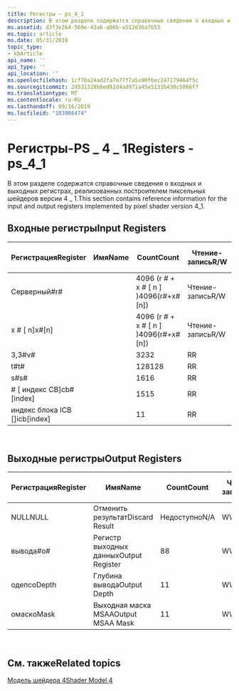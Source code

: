 ```yaml
---
title: Регистры — ps_4_1
description: В этом разделе содержатся справочные сведения о входных и выходных регистрах, реализованных построителем пиксельных шейдеров версии 4 \_ 1.
ms.assetid: d3f3e264-569e-43a6-a06b-a512d36a7b53
ms.topic: article
ms.date: 05/31/2018
topic_type:
- kbArticle
api_name: ''
api_type: ''
api_location: ''
ms.openlocfilehash: 1cf70a24ad2fa7e77f7a5a90f6ec247179464f5c
ms.sourcegitcommit: 2d531328b6ed82d4ad971a45a5131b430c5866f7
ms.translationtype: MT
ms.contentlocale: ru-RU
ms.lasthandoff: 09/16/2019
ms.locfileid: "103986474"
---
```

# <a name="registers---ps_4_1"></a><span data-ttu-id="cb93b-103">Регистры-PS \_ 4 \_ 1</span><span class="sxs-lookup"><span data-stu-id="cb93b-103">Registers - ps\_4\_1</span></span>

<span data-ttu-id="cb93b-104">В этом разделе содержатся справочные сведения о входных и выходных регистрах, реализованных построителем пиксельных шейдеров версии 4 \_ 1.</span><span class="sxs-lookup"><span data-stu-id="cb93b-104">This section contains reference information for the input and output registers implemented by pixel shader version 4\_1.</span></span>

## <a name="input-registers"></a><span data-ttu-id="cb93b-105">Входные регистры</span><span class="sxs-lookup"><span data-stu-id="cb93b-105">Input Registers</span></span>



| <span data-ttu-id="cb93b-106">Регистрация</span><span class="sxs-lookup"><span data-stu-id="cb93b-106">Register</span></span>      | <span data-ttu-id="cb93b-107">Имя</span><span class="sxs-lookup"><span data-stu-id="cb93b-107">Name</span></span> | <span data-ttu-id="cb93b-108">Count</span><span class="sxs-lookup"><span data-stu-id="cb93b-108">Count</span></span>              | <span data-ttu-id="cb93b-109">Чтение-запись</span><span class="sxs-lookup"><span data-stu-id="cb93b-109">R/W</span></span> | <span data-ttu-id="cb93b-110">Измерение</span><span class="sxs-lookup"><span data-stu-id="cb93b-110">Dimension</span></span> | <span data-ttu-id="cb93b-111">Индексация по r\#</span><span class="sxs-lookup"><span data-stu-id="cb93b-111">Indexable by r\#</span></span> | <span data-ttu-id="cb93b-112">Значения по умолчанию</span><span class="sxs-lookup"><span data-stu-id="cb93b-112">Defaults</span></span> | <span data-ttu-id="cb93b-113">Требуется ДКЛ</span><span class="sxs-lookup"><span data-stu-id="cb93b-113">Requires DCL</span></span> |
|---------------|------|--------------------|-----|-----------|------------------|----------|--------------|
| <span data-ttu-id="cb93b-114">Cерверный\#</span><span class="sxs-lookup"><span data-stu-id="cb93b-114">r\#</span></span>           |      | <span data-ttu-id="cb93b-115">4096 (r \# + x \# \[ n \] )</span><span class="sxs-lookup"><span data-stu-id="cb93b-115">4096(r\#+x\#\[n\])</span></span> | <span data-ttu-id="cb93b-116">Чтение-запись</span><span class="sxs-lookup"><span data-stu-id="cb93b-116">R/W</span></span> | <span data-ttu-id="cb93b-117">4</span><span class="sxs-lookup"><span data-stu-id="cb93b-117">4</span></span>         | <span data-ttu-id="cb93b-118">нет</span><span class="sxs-lookup"><span data-stu-id="cb93b-118">No</span></span>               | <span data-ttu-id="cb93b-119">None</span><span class="sxs-lookup"><span data-stu-id="cb93b-119">None</span></span>     | <span data-ttu-id="cb93b-120">Да</span><span class="sxs-lookup"><span data-stu-id="cb93b-120">Yes</span></span>          |
| <span data-ttu-id="cb93b-121">x \# \[ n\]</span><span class="sxs-lookup"><span data-stu-id="cb93b-121">x\#\[n\]</span></span>      |      | <span data-ttu-id="cb93b-122">4096 (r \# + x \# \[ n \] )</span><span class="sxs-lookup"><span data-stu-id="cb93b-122">4096(r\#+x\#\[n\])</span></span> | <span data-ttu-id="cb93b-123">Чтение-запись</span><span class="sxs-lookup"><span data-stu-id="cb93b-123">R/W</span></span> | <span data-ttu-id="cb93b-124">4</span><span class="sxs-lookup"><span data-stu-id="cb93b-124">4</span></span>         | <span data-ttu-id="cb93b-125">Да</span><span class="sxs-lookup"><span data-stu-id="cb93b-125">Yes</span></span>              | <span data-ttu-id="cb93b-126">Нет</span><span class="sxs-lookup"><span data-stu-id="cb93b-126">None</span></span>     | <span data-ttu-id="cb93b-127">Да</span><span class="sxs-lookup"><span data-stu-id="cb93b-127">Yes</span></span>          |
| <span data-ttu-id="cb93b-128">3,3\#</span><span class="sxs-lookup"><span data-stu-id="cb93b-128">v\#</span></span>           |      | <span data-ttu-id="cb93b-129">32</span><span class="sxs-lookup"><span data-stu-id="cb93b-129">32</span></span>                 | <span data-ttu-id="cb93b-130">R</span><span class="sxs-lookup"><span data-stu-id="cb93b-130">R</span></span>   | <span data-ttu-id="cb93b-131">4</span><span class="sxs-lookup"><span data-stu-id="cb93b-131">4</span></span>         | <span data-ttu-id="cb93b-132">Да</span><span class="sxs-lookup"><span data-stu-id="cb93b-132">Yes</span></span>              | <span data-ttu-id="cb93b-133">Нет</span><span class="sxs-lookup"><span data-stu-id="cb93b-133">None</span></span>     | <span data-ttu-id="cb93b-134">Да</span><span class="sxs-lookup"><span data-stu-id="cb93b-134">Yes</span></span>          |
| <span data-ttu-id="cb93b-135">t\#</span><span class="sxs-lookup"><span data-stu-id="cb93b-135">t\#</span></span>           |      | <span data-ttu-id="cb93b-136">128</span><span class="sxs-lookup"><span data-stu-id="cb93b-136">128</span></span>                | <span data-ttu-id="cb93b-137">R</span><span class="sxs-lookup"><span data-stu-id="cb93b-137">R</span></span>   | <span data-ttu-id="cb93b-138">1</span><span class="sxs-lookup"><span data-stu-id="cb93b-138">1</span></span>         | <span data-ttu-id="cb93b-139">Нет</span><span class="sxs-lookup"><span data-stu-id="cb93b-139">No</span></span>               | <span data-ttu-id="cb93b-140">None</span><span class="sxs-lookup"><span data-stu-id="cb93b-140">None</span></span>     | <span data-ttu-id="cb93b-141">Да</span><span class="sxs-lookup"><span data-stu-id="cb93b-141">Yes</span></span>          |
| <span data-ttu-id="cb93b-142">s\#</span><span class="sxs-lookup"><span data-stu-id="cb93b-142">s\#</span></span>           |      | <span data-ttu-id="cb93b-143">16</span><span class="sxs-lookup"><span data-stu-id="cb93b-143">16</span></span>                 | <span data-ttu-id="cb93b-144">R</span><span class="sxs-lookup"><span data-stu-id="cb93b-144">R</span></span>   | <span data-ttu-id="cb93b-145">1</span><span class="sxs-lookup"><span data-stu-id="cb93b-145">1</span></span>         | <span data-ttu-id="cb93b-146">Нет</span><span class="sxs-lookup"><span data-stu-id="cb93b-146">No</span></span>               | <span data-ttu-id="cb93b-147">None</span><span class="sxs-lookup"><span data-stu-id="cb93b-147">None</span></span>     | <span data-ttu-id="cb93b-148">Да</span><span class="sxs-lookup"><span data-stu-id="cb93b-148">Yes</span></span>          |
| <span data-ttu-id="cb93b-149">\# \[ индекс CB\]</span><span class="sxs-lookup"><span data-stu-id="cb93b-149">cb\#\[index\]</span></span> |      | <span data-ttu-id="cb93b-150">15</span><span class="sxs-lookup"><span data-stu-id="cb93b-150">15</span></span>                 | <span data-ttu-id="cb93b-151">R</span><span class="sxs-lookup"><span data-stu-id="cb93b-151">R</span></span>   | <span data-ttu-id="cb93b-152">4</span><span class="sxs-lookup"><span data-stu-id="cb93b-152">4</span></span>         | <span data-ttu-id="cb93b-153">Да (содержимое)</span><span class="sxs-lookup"><span data-stu-id="cb93b-153">Yes(Contents)</span></span>    | <span data-ttu-id="cb93b-154">Нет</span><span class="sxs-lookup"><span data-stu-id="cb93b-154">None</span></span>     | <span data-ttu-id="cb93b-155">Да</span><span class="sxs-lookup"><span data-stu-id="cb93b-155">Yes</span></span>          |
| <span data-ttu-id="cb93b-156">индекс блока ICB \[\]</span><span class="sxs-lookup"><span data-stu-id="cb93b-156">icb\[index\]</span></span>  |      | <span data-ttu-id="cb93b-157">1</span><span class="sxs-lookup"><span data-stu-id="cb93b-157">1</span></span>                  | <span data-ttu-id="cb93b-158">R</span><span class="sxs-lookup"><span data-stu-id="cb93b-158">R</span></span>   | <span data-ttu-id="cb93b-159">4</span><span class="sxs-lookup"><span data-stu-id="cb93b-159">4</span></span>         | <span data-ttu-id="cb93b-160">Да (содержимое)</span><span class="sxs-lookup"><span data-stu-id="cb93b-160">Yes(Contents)</span></span>    | <span data-ttu-id="cb93b-161">Нет</span><span class="sxs-lookup"><span data-stu-id="cb93b-161">None</span></span>     | <span data-ttu-id="cb93b-162">Да</span><span class="sxs-lookup"><span data-stu-id="cb93b-162">Yes</span></span>          |



 

## <a name="output-registers"></a><span data-ttu-id="cb93b-163">Выходные регистры</span><span class="sxs-lookup"><span data-stu-id="cb93b-163">Output Registers</span></span>



| <span data-ttu-id="cb93b-164">Регистрация</span><span class="sxs-lookup"><span data-stu-id="cb93b-164">Register</span></span> | <span data-ttu-id="cb93b-165">Имя</span><span class="sxs-lookup"><span data-stu-id="cb93b-165">Name</span></span>             | <span data-ttu-id="cb93b-166">Count</span><span class="sxs-lookup"><span data-stu-id="cb93b-166">Count</span></span> | <span data-ttu-id="cb93b-167">Чтение-запись</span><span class="sxs-lookup"><span data-stu-id="cb93b-167">R/W</span></span> | <span data-ttu-id="cb93b-168">Измерение</span><span class="sxs-lookup"><span data-stu-id="cb93b-168">Dimension</span></span> | <span data-ttu-id="cb93b-169">Индексация по r\#</span><span class="sxs-lookup"><span data-stu-id="cb93b-169">Indexable by r\#</span></span> | <span data-ttu-id="cb93b-170">Значения по умолчанию</span><span class="sxs-lookup"><span data-stu-id="cb93b-170">Defaults</span></span> | <span data-ttu-id="cb93b-171">Требуется ДКЛ</span><span class="sxs-lookup"><span data-stu-id="cb93b-171">Requires DCL</span></span> |
|----------|------------------|-------|-----|-----------|------------------|----------|--------------|
| <span data-ttu-id="cb93b-172">NULL</span><span class="sxs-lookup"><span data-stu-id="cb93b-172">NULL</span></span>     | <span data-ttu-id="cb93b-173">Отменить результат</span><span class="sxs-lookup"><span data-stu-id="cb93b-173">Discard Result</span></span>   | <span data-ttu-id="cb93b-174">Недоступно</span><span class="sxs-lookup"><span data-stu-id="cb93b-174">N/A</span></span>   | <span data-ttu-id="cb93b-175">W</span><span class="sxs-lookup"><span data-stu-id="cb93b-175">W</span></span>   | <span data-ttu-id="cb93b-176">Недоступно</span><span class="sxs-lookup"><span data-stu-id="cb93b-176">N/A</span></span>       | <span data-ttu-id="cb93b-177">Недоступно</span><span class="sxs-lookup"><span data-stu-id="cb93b-177">N/A</span></span>              | <span data-ttu-id="cb93b-178">Недоступно</span><span class="sxs-lookup"><span data-stu-id="cb93b-178">N/A</span></span>      | <span data-ttu-id="cb93b-179">Нет</span><span class="sxs-lookup"><span data-stu-id="cb93b-179">No</span></span>           |
| <span data-ttu-id="cb93b-180">вывода\#</span><span class="sxs-lookup"><span data-stu-id="cb93b-180">o\#</span></span>      | <span data-ttu-id="cb93b-181">Регистр выходных данных</span><span class="sxs-lookup"><span data-stu-id="cb93b-181">Output Register</span></span>  | <span data-ttu-id="cb93b-182">8</span><span class="sxs-lookup"><span data-stu-id="cb93b-182">8</span></span>     | <span data-ttu-id="cb93b-183">W</span><span class="sxs-lookup"><span data-stu-id="cb93b-183">W</span></span>   | <span data-ttu-id="cb93b-184">Недоступно</span><span class="sxs-lookup"><span data-stu-id="cb93b-184">N/A</span></span>       | <span data-ttu-id="cb93b-185">Недоступно</span><span class="sxs-lookup"><span data-stu-id="cb93b-185">N/A</span></span>              | <span data-ttu-id="cb93b-186">4</span><span class="sxs-lookup"><span data-stu-id="cb93b-186">4</span></span>        | <span data-ttu-id="cb93b-187">нет</span><span class="sxs-lookup"><span data-stu-id="cb93b-187">No</span></span>           |
| <span data-ttu-id="cb93b-188">одепс</span><span class="sxs-lookup"><span data-stu-id="cb93b-188">oDepth</span></span>   | <span data-ttu-id="cb93b-189">Глубина вывода</span><span class="sxs-lookup"><span data-stu-id="cb93b-189">Output Depth</span></span>     | <span data-ttu-id="cb93b-190">1</span><span class="sxs-lookup"><span data-stu-id="cb93b-190">1</span></span>     | <span data-ttu-id="cb93b-191">W</span><span class="sxs-lookup"><span data-stu-id="cb93b-191">W</span></span>   | <span data-ttu-id="cb93b-192">Недоступно</span><span class="sxs-lookup"><span data-stu-id="cb93b-192">N/A</span></span>       | <span data-ttu-id="cb93b-193">Недоступно</span><span class="sxs-lookup"><span data-stu-id="cb93b-193">N/A</span></span>              | <span data-ttu-id="cb93b-194">1</span><span class="sxs-lookup"><span data-stu-id="cb93b-194">1</span></span>        | <span data-ttu-id="cb93b-195">Недоступно</span><span class="sxs-lookup"><span data-stu-id="cb93b-195">N/A</span></span>          |
| <span data-ttu-id="cb93b-196">омаск</span><span class="sxs-lookup"><span data-stu-id="cb93b-196">oMask</span></span>    | <span data-ttu-id="cb93b-197">Выходная маска MSAA</span><span class="sxs-lookup"><span data-stu-id="cb93b-197">Output MSAA Mask</span></span> | <span data-ttu-id="cb93b-198">1</span><span class="sxs-lookup"><span data-stu-id="cb93b-198">1</span></span>     | <span data-ttu-id="cb93b-199">W</span><span class="sxs-lookup"><span data-stu-id="cb93b-199">W</span></span>   | <span data-ttu-id="cb93b-200">Недоступно</span><span class="sxs-lookup"><span data-stu-id="cb93b-200">N/A</span></span>       | <span data-ttu-id="cb93b-201">Недоступно</span><span class="sxs-lookup"><span data-stu-id="cb93b-201">N/A</span></span>              | <span data-ttu-id="cb93b-202">1</span><span class="sxs-lookup"><span data-stu-id="cb93b-202">1</span></span>        | <span data-ttu-id="cb93b-203">Недоступно</span><span class="sxs-lookup"><span data-stu-id="cb93b-203">N/A</span></span>          |



 

## <a name="related-topics"></a><span data-ttu-id="cb93b-204">См. также</span><span class="sxs-lookup"><span data-stu-id="cb93b-204">Related topics</span></span>

<dl> <dt>

[<span data-ttu-id="cb93b-205">Модель шейдера 4</span><span class="sxs-lookup"><span data-stu-id="cb93b-205">Shader Model 4</span></span>](dx-graphics-hlsl-sm4.md)
</dt> </dl>

 

 




